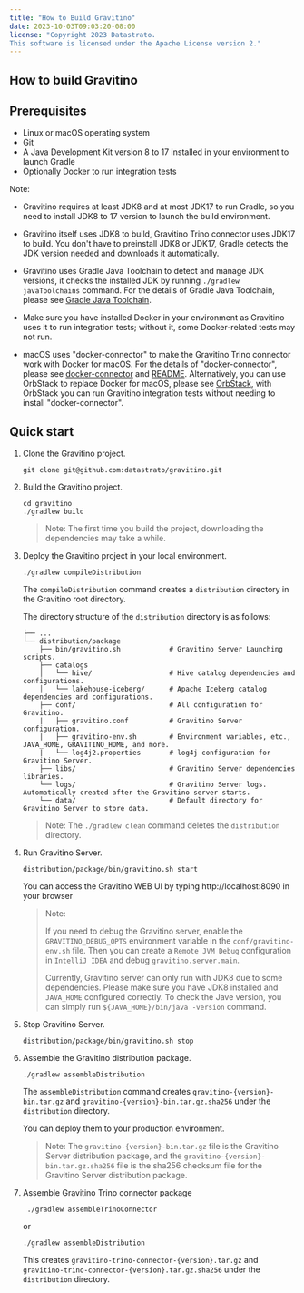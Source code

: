 ```yaml
---
title: "How to Build Gravitino"
date: 2023-10-03T09:03:20-08:00
license: "Copyright 2023 Datastrato.
This software is licensed under the Apache License version 2."
---
```

## How to build Gravitino

## Prerequisites

+ Linux or macOS operating system
+ Git
+ A Java Development Kit version 8 to 17 installed in your environment to launch Gradle
+ Optionally Docker to run integration tests

Note:

+ Gravitino requires at least JDK8 and at most JDK17 to run Gradle, so you need to 
  install JDK8 to 17 version to launch the build environment.

+ Gravitino itself uses JDK8 to build, Gravitino Trino connector uses JDK17 to build. You don't
  have to preinstall JDK8 or JDK17, Gradle detects the JDK version needed and downloads it automatically.

+ Gravitino uses Gradle Java Toolchain to detect and manage JDK versions, it checks the
  installed JDK by running `./gradlew javaToolchains` command. For the details of Gradle Java
  Toolchain, please see [Gradle Java Toolchain](https://docs.gradle.org/current/userguide/toolchains.html#sec:java_toolchain).

+ Make sure you have installed Docker in your environment as Gravitino uses it to run integration tests; without it, some Docker-related tests may not run.

+ macOS uses "docker-connector" to make the Gravitino Trino connector work with Docker
  for macOS. For the details of "docker-connector", please see [docker-connector](https://github.com/wenjunxiao/mac-docker-connector) and [README](../dev/docker/tools/README.md).
  Alternatively, you can use OrbStack to replace Docker for macOS, please see
  [OrbStack](https://orbstack.dev/), with OrbStack you can run Gravitino integration tests 
  without needing to install "docker-connector".

## Quick start

1. Clone the Gravitino project.

    ```shell
    git clone git@github.com:datastrato/gravitino.git
    ```

2. Build the Gravitino project.

    ```shell
    cd gravitino
    ./gradlew build
    ```

   > Note: The first time you build the project, downloading the dependencies may take a while.

3. Deploy the Gravitino project in your local environment.

    ```shell
    ./gradlew compileDistribution
    ```

   The `compileDistribution` command creates a `distribution` directory in the Gravitino root directory.

   The directory structure of the `distribution` directory is as follows:

    ```text
    ├── ...
    └── distribution/package
        ├── bin/gravitino.sh            # Gravitino Server Launching scripts.
        ├── catalogs
        │   └── hive/                   # Hive catalog dependencies and configurations.
        │   └── lakehouse-iceberg/      # Apache Iceberg catalog dependencies and configurations.
        ├── conf/                       # All configuration for Gravitino.
        |   ├── gravitino.conf          # Gravitino Server configuration.
        |   ├── gravitino-env.sh        # Environment variables, etc., JAVA_HOME, GRAVITINO_HOME, and more.
        |   └── log4j2.properties       # log4j configuration for Gravitino Server.
        ├── libs/                       # Gravitino Server dependencies libraries.
        └── logs/                       # Gravitino Server logs. Automatically created after the Gravitino server starts.
        └── data/                       # Default directory for Gravitino Server to store data.
    ```

   > Note: The `./gradlew clean` command deletes the `distribution` directory.

4. Run Gravitino Server.

    ```shell
    distribution/package/bin/gravitino.sh start
    ```

   You can access the Gravitino WEB UI by typing http://localhost:8090 in your browser

   > Note: 
   > 
   > If you need to debug the Gravitino server, enable the `GRAVITINO_DEBUG_OPTS` environment 
   > variable in the `conf/gravitino-env.sh` file. Then you can create a `Remote JVM Debug` 
   > configuration in `IntelliJ IDEA` and debug `gravitino.server.main`.
   >
   > Currently, Gravitino server can only run with JDK8 due to some dependencies. Please 
   > make sure you have JDK8 installed and `JAVA_HOME` configured correctly. To check the Jave 
   > version, you can simply run `${JAVA_HOME}/bin/java -version` command.

5. Stop Gravitino Server.

    ```shell
    distribution/package/bin/gravitino.sh stop
    ```

6. Assemble the Gravitino distribution package.

    ```shell
    ./gradlew assembleDistribution
    ```

   The `assembleDistribution` command creates `gravitino-{version}-bin.tar.gz` and `gravitino-{version}-bin.tar.gz.sha256` under the `distribution` directory.

   You can deploy them to your production environment.

   > Note: The `gravitino-{version}-bin.tar.gz` file is the Gravitino Server distribution package, and the `gravitino-{version}-bin.tar.gz.sha256` file is the sha256 checksum file for the Gravitino Server distribution package.

7. Assemble Gravitino Trino connector package

   ```shell
    ./gradlew assembleTrinoConnector
    ```

   or

    ```shell
    ./gradlew assembleDistribution
    ```

   This creates `gravitino-trino-connector-{version}.tar.gz` and `gravitino-trino-connector-{version}.tar.gz.sha256` under the `distribution` directory.
